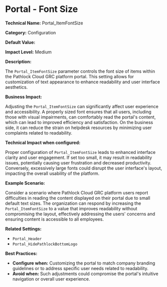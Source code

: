 # Portal - Font Size

**Technical Name:** Portal_ItemFontSize

**Category:** Configuration

**Default Value:**

**Impact Level:** Medium

**Description:**

The `Portal_ItemFontSize` parameter controls the font size of items within the Pathlock Cloud GRC platform portal. This setting allows for customization of text appearance to enhance readability and user interface aesthetics.

**Business Impact:**

Adjusting the `Portal_ItemFontSize` can significantly affect user experience and accessibility. A properly sized font ensures that all users, including those with visual impairments, can comfortably read the portal's content, which can lead to improved efficiency and satisfaction. On the business side, it can reduce the strain on helpdesk resources by minimizing user complaints related to readability.

**Technical Impact when configured:**

Proper configuration of `Portal_ItemFontSize` leads to enhanced interface clarity and user engagement. If set too small, it may result in readability issues, potentially causing user frustration and decreased productivity. Conversely, excessively large fonts could disrupt the user interface's layout, impacting the overall usability of the platform.

**Example Scenario:**

Consider a scenario where Pathlock Cloud GRC platform users report difficulties in reading the content displayed on their portal due to small default text sizes. The organization can respond by increasing the `Portal_ItemFontSize` to a value that improves readability without compromising the layout, effectively addressing the users' concerns and ensuring content is accessible to all employees.

**Related Settings:**

- `Portal_Header`
- `Portal_HidePathlockBottomLogo`

**Best Practices:** 

- **Configure when:** Customizing the portal to match company branding guidelines or to address specific user needs related to readability.
- **Avoid when:** Such adjustments could compromise the portal's intuitive navigation or overall user experience.